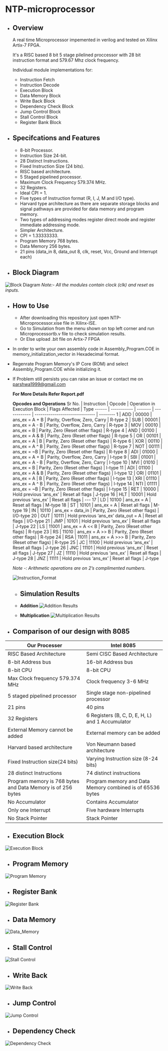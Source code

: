 # NTP-microprocessor



* ## Overview
  
  A real time Microprocessor impemented in verilog and tested on Xilinx Artix-7 FPGA.
  
  It's a RISC based 8 bit 5 stage pilelined proccessor with 28 bit instruction format and 579.67 Mhz clock frequency.
  
  Individual module implementations for:
  * Instruction Fetch
  * Instruction Decode
  * Execution Block
  * Data Memory Block
  * Write Back Block
  * Dependency Check Block
  * Jump Control Block
  * Stall Control Block
  * Register Bank Block

* ## Specifcations and Features

  * 8-bit Processor.
  * Instruction Size 24-bit.
  * 28 Distinct Instructions.
  * Fixed Instruction Size (24 bits).
  * RISC based architecture.
  * 5 Staged pipelined processor.
  * Maximum Clock Frequency 579.374 MHz.
  * 32 Registers.
  * Ideal CPI = 1.
  * Five types of Instruction format (R, I, J, M and I/O type).
  * Harvard type architecture as there are separate storage blocks and signal pathways are provided for data memory and program memory.
  * Two types of addressing modes register direct mode and register immediate addressing mode.
  * Simpler Architecture.
  * CPI = 1.33333333.
  * Program Memory 768 bytes.
  * Data Memory 256 bytes.
  * 21 pins (data_in 8, data_out 8, clk, reset, Vcc, Ground and Interrupt each)
  
* ## Block Diagram

![Block Diagram](.images/BlockDiagram.png)
*Note:- All the modules contain clock (clk) and reset as inputs.*

* ## How to Use
  * After downloading this repository just open NTP-Microprocessor.xise file in Xilinx-ISE.
  * Go to Simulation from the menu shown on top left corner and run Microprocessortb.v file to check simulation results.
  * Or Else upload .bit file on Artix-7 FPGA
  
* In order to write your own assembly code in Assembly_Program.COE in memory_initialization_vector in Hexadecimal format.
* Regenrate Program Memory's IP Core (ROM) and select Assembly_Program.COE while initializing it.
* If Problem still persists you can raise an issue or contact me on [parshwa1999@gmail.com](parshwa1999@gmail.com)

  **For More Details Refer Report.pdf**

  **Opcodes and Operations**
  Sr No. | Instruction | Opcode | Operation in Execution Block | Flags Affected | Type
  ------ | ----------- | ------- | ------------ | ------------------------------ | --------
  1 | ADD | 00000 | ans_ex = A + B | Parity, Overflow, Zero, Carry | R-type
  2 | SUB | 00001 | ans_ex = A - B | Parity, Overflow, Zero, Carry | R-type
  3 | MOV | 00010 | ans_ex = B | Parity, Zero (Reset other flags) | R-type
  4 | AND | 00100 | ans_ex = A & B | Parity, Zero (Reset other flags) | R-type
  5 | OR | 00101 | ans_ex = A &#124; B | Parity, Zero (Reset other flags) | R-type
  6 | XOR | 00110 | ans_ex = A ^ B | Parity, Zero (Reset other flags) | R-type
  7 | NOT | 00111 | ans_ex = ~B | Parity, Zero (Reset other flags) | R-type
  8 | ADI | 01000 | ans_ex = A + B | Parity, Overflow, Zero, Carry | I-type
  9 | SBI | 01001 | ans_ex = A - B | Parity, Overflow, Zero, Carry | I-type
  10 | MVI | 01010 | ans_ex = B | Parity, Zero (Reset other flags) | I-type
  11 | ADI | 01100 | ans_ex = A & B | Parity, Zero (Reset other flags) | I-type
  12 | ORI | 01101 | ans_ex = A &#124; B | Parity, Zero (Reset other flags) | I-type
  13 | XRI | 01110 | ans_ex = A ^ B | Parity, Zero (Reset other flags) | I-type
  14 | NTI | 01111 | ans_ex = ~B | Parity, Zero (Reset other flags) | I-type
  15 | RET | 10000 | Hold previous ‘ans_ex’ | Reset all flags | J-type
  16 | HLT | 10001 | Hold previous ‘ans_ex’ | Reset all flags | ---
  17 | LD | 10100 | ans_ex = A | Reset all flags | M-type
  18 | ST | 10101 | ans_ex = A | Reset all flags | M-type
  19 | IN | 10110 | ans_ex = data_in | Parity, Zero (Reset other flags) | I/O-type
  20 | OUT | 10111 | Hold previous ‘ans_ex’ data_out = A | Reset all flags | I/O-type
  21 | JMP | 10101 | Hold previous ‘ans_ex’ | Reset all flags | J-type
  22 | LS | 11001 | ans_ex = A << B | Parity, Zero (Reset other flags) | R-type
  23 | RS | 11010 | ans_ex = A >> B | Parity, Zero (Reset other flags) | R-type
  24 | RSA | 11011 | ans_ex = A >>> B | Parity, Zero (Reset other flags) | R-type
  25 | JC | 11100 | Hold previous ‘ans_ex’ | Reset all flags | J-type
  26 | JNC | 11101 | Hold previous ‘ans_ex’ | Reset all flags | J-type
  27 | JZ | 11110 | Hold previous ‘ans_ex’ | Reset all flags | J-type
  28 | JNZ | 11111 | Hold previous ‘ans_ex’ | Reset all flags | J-type
  
  *Note -: Arithmetic operations are on 2’s complimented numbers.*
  
  ![Instruction_Format](.images/Instruction_Format.png)

  * ## Simulation Results

  * **Addition**
    ![Addition Results](.images/Addition.png)
 
  * **Multiplication**
    ![Multiplication Results](.images/Multiplication.png)
    

* ## Comparison of our design with 8085

Our Processer | Intel 8085
------------- | ----------
RISC Based Architecture | Semi CISC Based Architecture
8-bit Address bus | 16-bit Address bus
8-bit CPU | 8-bit CPU
Max Clock frequency 579.374 MHz | Clock frequency 3-6 MHz
5 staged pipelined processor | Single stage non-pipelined processor
21 pins | 40 pins
32 Registers | 6 Registers (B, C, D, E, H, L) and 1 Accumulator
External Memory cannot be added | External memory can be added
Harvard based architecture | Von Neumann based architecture
Fixed Instruction size(24 bits) | Varying Instruction size (8-24 bits)
28 distinct Instructions | 74 distinct instructions
Program memory is 768 bytes and Data Memory is of 256 bytes | Program memory and Data Memory combined is of 65536 bytes
No Accumulator | Contains Accumulator
Only one Interrupt | Five hardware Interrupts
No Stack Pointer | Stack Pointer

* ## Execution Block

![Execution Block](.images/Execution_Block.png)

* ## Program Memory

![Program Memory](.images/Program_Memory.png)

* ## Register Bank

![Register Bank](.images/Register_Bank.png)

* ## Data Memory

![Data_Memory](.images/Data_Memory.png)

* ## Stall Control

![Stall Control](.images/Stall_Control.png)

* ## Write Back

![Write Back](.images/Write_Back.png)

* ## Jump Control

![Jump Control](.images/Jump_Control.png)

* ## Dependency Check

![Dependency Check](.images/Dependency_Check.png)



